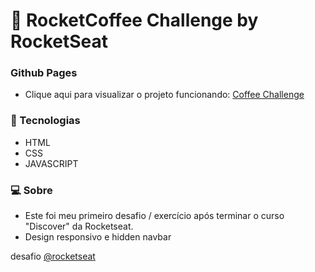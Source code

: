# 💜 RocketCoffee Challenge by RocketSeat

### Github Pages

- Clique aqui para visualizar o projeto funcionando: [Coffee Challenge](https://gusbordoni.github.io/coffee-challenge/)

### :rocket: Tecnologias

<p align="justify">

- HTML
- CSS
- JAVASCRIPT

</p>

### 💻 Sobre

<p align="justify">

-  Este foi meu primeiro desafio / exercício após terminar o curso "Discover" da Rocketseat.
-  Design responsivo e hidden navbar

</p>

 desafio [@rocketseat](https://www.rocketseat.com.br/)
